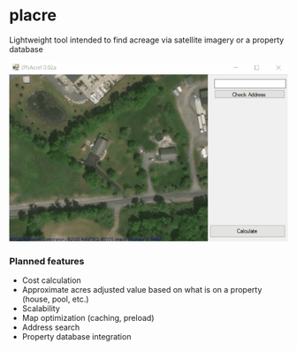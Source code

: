 # placre
Lightweight tool intended to find acreage via satellite imagery or a property database

![prototype](/demo.gif)

### Planned features
- Cost calculation
- Approximate acres adjusted value based on what is on a property (house, pool, etc.)
- Scalability
- Map optimization (caching, preload)
- Address search
- Property database integration
